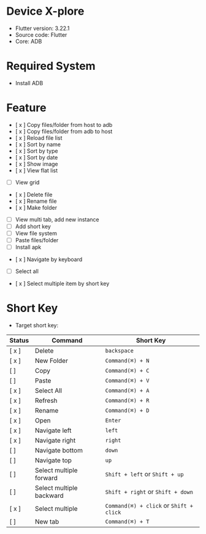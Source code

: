 # Device X-plore

- Flutter version: 3.22.1
- Source code: Flutter
- Core: ADB

# Required System
- Install ADB

# Feature
- [ x ] Copy files/folder from host to adb
- [ x ] Copy files/folder from adb to host
- [ x ] Reload file list
- [ x ] Sort by name
- [ x ] Sort by type
- [ x ] Sort by date
- [ x ] Show image
- [ x ] View flat list
- [  ] View grid 
- [ x ] Delete file
- [ x ] Rename file
- [ x ] Make folder
- [  ] View multi tab, add new instance
- [  ] Add short key
- [  ] View file system 
- [  ] Paste files/folder
- [  ] Install apk
- [ x ] Navigate by keyboard
- [  ] Select all
- [ x ] Select multiple item by short key

# Short Key

- Target short key:

Status | Command | Short Key
---|--- | ---
[ x ] | Delete| `backspace`
[ x ] | New Folder | `Command(⌘) + N`
[ ] | Copy | `Command(⌘) + C`
[ ] | Paste | `Command(⌘) + V`
[ x ] | Select All | `Command(⌘) + A`
[ x ] | Refresh | `Command(⌘) + R`
[ x ] | Rename | `Command(⌘) + D`
[ x ] | Open | `Enter`
[ x ] | Navigate left | `left`
[ x ] | Navigate right | `right`
[ ] | Navigate bottom | `down`
[ ] | Navigate top | `up`
[ ] | Select multiple forward | `Shift + left` or `Shift + up`
[ ] | Select multiple backward | `Shift + right` or `Shift + down`
[ x ] | Select multiple  | `Command(⌘) + click` or `Shift + click`
[ ] | New tab  | `Command(⌘) + T`


